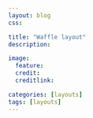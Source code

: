 ```yaml
---
layout: blog
css:

title: "Waffle layout"
description:

image:
  feature:
  credit:
  creditlink:

categories: [layouts]
tags: [layouts]
---
```



